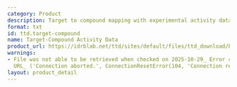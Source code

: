 ```yaml
---
category: Product
description: Target to compound mapping with experimental activity data
format: txt
id: ttd.target-compound
name: Target-Compound Activity Data
product_url: https://idrblab.net/ttd/sites/default/files/ttd_download/P1-09-Target_compound_activity.txt
warnings:
- File was not able to be retrieved when checked on 2025-10-29_ Error connecting to
  URL_ ('Connection aborted.', ConnectionResetError(104, 'Connection reset by peer'))
layout: product_detail
---
```

